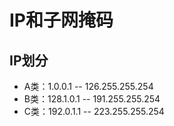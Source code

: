 # IP和子网掩码 

## IP划分
* A类：1.0.0.1 --  126.255.255.254
* B类：128.1.0.1 --  191.255.255.254
* C类：192.0.1.1 -- 223.255.255.254